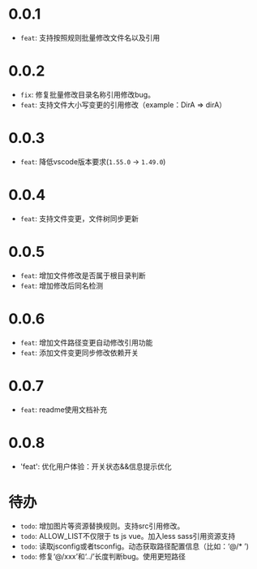 # 0.0.1
- `feat`: 支持按照规则批量修改文件名以及引用
# 0.0.2
- `fix`: 修复批量修改目录名称引用修改bug。
- `feat`: 支持文件大小写变更的引用修改（example：DirA => dirA）
# 0.0.3 
- `feat`: 降低vscode版本要求(`1.55.0` -> `1.49.0`)
# 0.0.4
- `feat`: 支持文件变更，文件树同步更新
# 0.0.5
- `feat`: 增加文件修改是否属于根目录判断
- `feat`: 增加修改后同名检测

# 0.0.6
- `feat`: 增加文件路径变更自动修改引用功能
- `feat`: 添加文件变更同步修改依赖开关
# 0.0.7
- `feat`: readme使用文档补充

# 0.0.8
- 'feat': 优化用户体验：开关状态&&信息提示优化
# 待办
- `todo`: 增加图片等资源替换规则。支持src引用修改。
- `todo`: ALLOW_LIST不仅限于 ts js vue。加入less sass引用资源支持
- `todo`: 读取jsconfig或者tsconfig。动态获取路径配置信息（比如：‘@/* ’)
- `todo`: 修复‘@/xxx’和‘../’长度判断bug。使用更短路径
